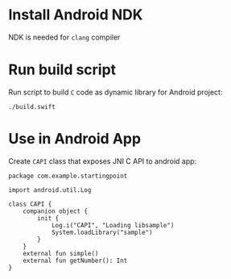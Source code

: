 # Install Android NDK

NDK is needed for `clang` compiler

# Run build script

Run script to build `C` code as dynamic library for Android project:
```
./build.swift
```

# Use in Android App

Create `CAPI` class that exposes JNI C API to android app:
```
package com.example.startingpoint

import android.util.Log

class CAPI {
    companion object {
        init {
            Log.i("CAPI", "Loading libsample")
            System.loadLibrary("sample")
        }
    }
    external fun simple()
    external fun getNumber(): Int
}
```